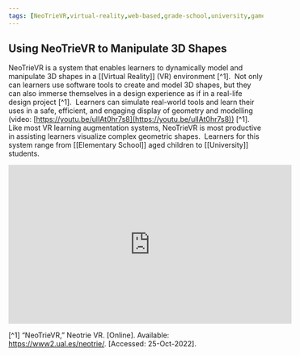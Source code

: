 ```yaml
---
tags: [NeoTrieVR,virtual-reality,web-based,grade-school,university,game-based]
---
```


## Using NeoTrieVR to Manipulate 3D Shapes

NeoTrieVR is a system that enables learners to dynamically model and manipulate 3D shapes in a [[Virtual Reality]] (VR) environment [^1].  Not only can learners use software tools to create and model 3D shapes, but they can also immerse themselves in a design experience as if in a real-life design project [^1].  Learners can simulate real-world tools and learn their uses in a safe, efficient, and engaging display of geometry and modelling (video: [https://youtu.be/ulIAt0hr7s8](https://youtu.be/ulIAt0hr7s8)) [^1].  Like most VR learning augmentation systems, NeoTrieVR is most productive in assisting learners visualize complex geometric shapes.  Learners for this system range from [[Elementary School]] aged children to [[University]] students.

<iframe width="560" height="315" src="https://www.youtube.com/embed/ulIAt0hr7s8" title="YouTube video player" frameborder="0" allow="accelerometer; autoplay; clipboard-write; encrypted-media; gyroscope; picture-in-picture" allowfullscreen></iframe>


[^1] “NeoTrieVR,” Neotrie VR. [Online]. Available: https://www2.ual.es/neotrie/. [Accessed: 25-Oct-2022].
